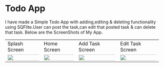 # Todo App

I have made a Simple Todo App with adding,editing & deleting  functionality using SQFlite.User can post the task,can edit that posted task & can delete that task.
Below are the ScreenShots of My App.

<table>
  <tr>
    <td>Splash Screen</td>
     <td>Home Screen</td>
     <td>Add Task Screen</td>
     <td>Edit Task Screen</td>
  </tr>
  <tr>
    <td><img src="https://user-images.githubusercontent.com/97390895/234563957-0fccb0fb-9854-461b-931b-f601b2edbed2.jpg" width="1000%"></img></td>
    <td><img src="https://user-images.githubusercontent.com/97390895/234568032-6b1d7972-218b-4b0a-9f18-5aa11395a49c.jpg" width="1000%"></img></td>
    <td><img src="https://user-images.githubusercontent.com/97390895/234563878-fcf218ec-c3ba-42ef-ae49-5751a382d3eb.jpg" width="1000%"></img></td>
    <td><img src="https://user-images.githubusercontent.com/97390895/234564163-cbb32e11-22a2-4ebd-a758-45479b4f5b60.jpg" width="1000%"></img></td>
  </tr>
 </table>
